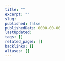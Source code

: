 ```yaml
---
title: ""
excerpt: ""
slug:
published: false
publishedDate: 0000-00-00
lastUpdated:
tags: []
related_pages: []
backlinks: []
aliases: []
---
```

